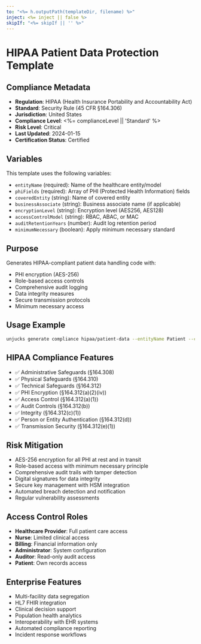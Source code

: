 ```yaml
---
to: "<%= h.outputPath(templateDir, filename) %>"
inject: <%= inject || false %>
skipIf: "<%= skipIf || '' %>"
---
```


# HIPAA Patient Data Protection Template

## Compliance Metadata
- **Regulation**: HIPAA (Health Insurance Portability and Accountability Act)
- **Standard**: Security Rule (45 CFR §164.306)
- **Jurisdiction**: United States
- **Compliance Level**: <%= complianceLevel || 'Standard' %>
- **Risk Level**: Critical
- **Last Updated**: 2024-01-15
- **Certification Status**: Certified

## Variables
This template uses the following variables:

- `entityName` (required): Name of the healthcare entity/model
- `phiFields` (required): Array of PHI (Protected Health Information) fields
- `coveredEntity` (string): Name of covered entity
- `businessAssociate` (string): Business associate name (if applicable)
- `encryptionLevel` (string): Encryption level (AES256, AES128)
- `accessControlModel` (string): RBAC, ABAC, or MAC
- `auditRetentionYears` (number): Audit log retention period
- `minimumNecessary` (boolean): Apply minimum necessary standard

## Purpose
Generates HIPAA-compliant patient data handling code with:
- PHI encryption (AES-256)
- Role-based access controls
- Comprehensive audit logging
- Data integrity measures
- Secure transmission protocols
- Minimum necessary access

## Usage Example
```bash
unjucks generate compliance hipaa/patient-data --entityName Patient --coveredEntity "Memorial Hospital" --encryptionLevel AES256 --accessControlModel RBAC --auditRetentionYears 6 --minimumNecessary true
```

## HIPAA Compliance Features
- ✅ Administrative Safeguards (§164.308)
- ✅ Physical Safeguards (§164.310)
- ✅ Technical Safeguards (§164.312)
- ✅ PHI Encryption (§164.312(a)(2)(iv))
- ✅ Access Control (§164.312(a)(1))
- ✅ Audit Controls (§164.312(b))
- ✅ Integrity (§164.312(c)(1))
- ✅ Person or Entity Authentication (§164.312(d))
- ✅ Transmission Security (§164.312(e)(1))

## Risk Mitigation
- AES-256 encryption for all PHI at rest and in transit
- Role-based access with minimum necessary principle
- Comprehensive audit trails with tamper detection
- Digital signatures for data integrity
- Secure key management with HSM integration
- Automated breach detection and notification
- Regular vulnerability assessments

## Access Control Roles
- **Healthcare Provider**: Full patient care access
- **Nurse**: Limited clinical access
- **Billing**: Financial information only
- **Administrator**: System configuration
- **Auditor**: Read-only audit access
- **Patient**: Own records access

## Enterprise Features
- Multi-facility data segregation
- HL7 FHIR integration
- Clinical decision support
- Population health analytics
- Interoperability with EHR systems
- Automated compliance reporting
- Incident response workflows